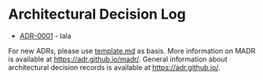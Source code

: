 # Architectural Decision Log

<!-- adrlog -- Regenerate the content by using "adr-log -i". You can install it via "npm install -g adr-log" -->

- [ADR-0001](0001-placeholder.md) - lala

<!-- adrlogstop -->

For new ADRs, please use [template.md](template.md) as basis.
More information on MADR is available at <https://adr.github.io/madr/>.
General information about architectural decision records is available at <https://adr.github.io/>.
